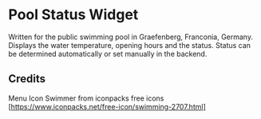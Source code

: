 # Pool Status Widget

Written for the public swimming pool in Graefenberg,  Franconia, Germany. 
Displays the water temperature, opening hours and the status. 
Status can be determined automatically or set manually in the backend. 


## Credits 

Menu Icon Swimmer from iconpacks free icons
[https://www.iconpacks.net/free-icon/swimming-2707.html]
